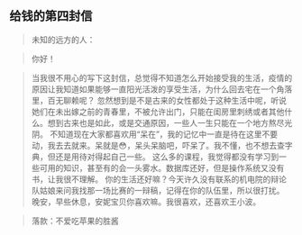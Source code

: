 ## 给钱的第四封信

> 未知的远方的人：

> 你好！

> 当我很不用心的写下这封信，总觉得不知道怎么开始接受我的生活，疫情的原因让我知道如果能够一直阳光活泼的享受生活，为什么回去宅在一个角落里，百无聊赖呢？
忽然想到是不是古来的女性都处于这种生活中呢，听说她们在未出嫁之前的青春里，不被允许出门，只能在闺房里刺绣或者其他什么。想到古来也是如此，或是交通原因，一些人一生只能在一个地方熬尽光阴。
不知道现在大家都喜欢用“呆在”，我的记忆中一直是待在这里不要动，我去去就来。呆就是😳，呆头呆脑吧，吓呆了。我不懂，也不想去查字典，但还是用待对得起自己一些。
这么多的课程，我觉得都没有学习到一些可用的知识，甚至有的会一头雾水。数据库还好，但是操作系统又没有书，让我很不理解。
你的生活还好嘛？今天许久没有联系的机电院的辩论队姑娘来问我找那一场比赛的一辩稿，记得在你的队伍里，所以很打扰。
晚安，早些休息，安妮宝贝你喜欢嘛。我很喜欢，还喜欢王小波。

> 落款：不爱吃苹果的胜酱
